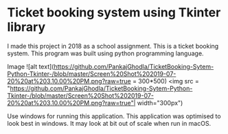 # Ticket booking system using Tkinter library
I made this project in 2018 as a school assignment. This is a ticket booking system. This program was built using python programming language. 

Image
![alt text](https://github.com/PankajGhodla/TicketBooking-Sytem-Python-Tkinter-/blob/master/Screen%20Shot%202019-07-20%20at%203.10.00%20PM.png?raw=true = 300*500)
<img src = "https://github.com/PankajGhodla/TicketBooking-Sytem-Python-Tkinter-/blob/master/Screen%20Shot%202019-07-20%20at%203.10.00%20PM.png?raw=true"| width="300px")

Use windows for running this application. This application was optimised to look best in windows. It may look at bit out of scale when run in macOS. 
